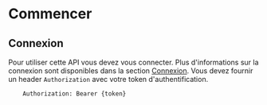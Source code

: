 # Commencer

## Connexion

Pour utiliser cette API vous devez vous connecter. Plus d'informations sur la connexion sont disponibles dans la section [Connexion](Connexion/01_Enregistrement.md). Vous devez fournir un header `Authorization` avec votre token d'authentification.

```
    Authorization: Bearer {token}
```
